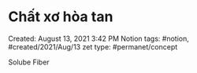 ---
---

# Chất xơ hòa tan

Created: August 13, 2021 3:42 PM
Notion tags: #notion, #created/2021/Aug/13
zet type: #permanet/concept

Solube Fiber